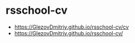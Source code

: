 # rsschool-cv
* https://GlezovDmitriy.github.io/rsschool-cv/cv
* https://GlezovDmitriy.github.io/rsschool-cv/
